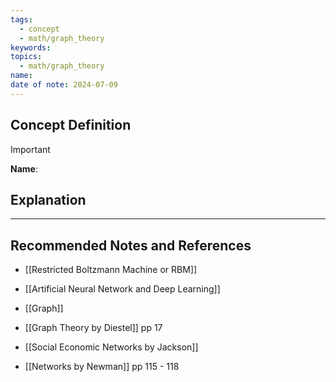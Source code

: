 ```yaml
---
tags:
  - concept
  - math/graph_theory
keywords: 
topics:
  - math/graph_theory
name: 
date of note: 2024-07-09
---
```


## Concept Definition

>[!important]
>**Name**: 





## Explanation





-----------
##  Recommended Notes and References


- [[Restricted Boltzmann Machine or RBM]]
- [[Artificial Neural Network and Deep Learning]]
- [[Graph]]

- [[Graph Theory by Diestel]] pp 17
- [[Social Economic Networks by Jackson]]
- [[Networks by Newman]] pp 115 - 118